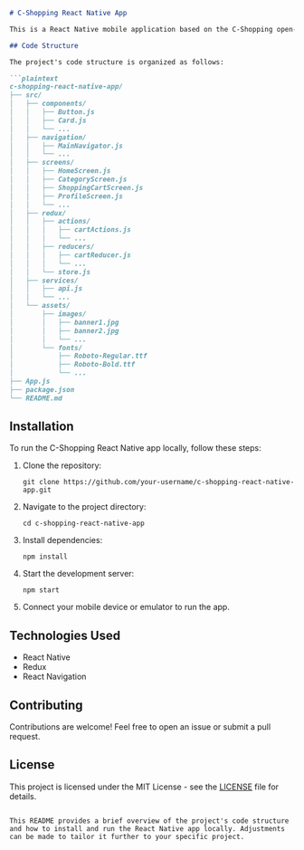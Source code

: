 ```markdown
# C-Shopping React Native App

This is a React Native mobile application based on the C-Shopping open-source project. It allows users to browse products, view categories, search for items, and explore recommended products.

## Code Structure

The project's code structure is organized as follows:

```plaintext
c-shopping-react-native-app/
├── src/
│   ├── components/
│   │   ├── Button.js
│   │   ├── Card.js
│   │   └── ...
│   ├── navigation/
│   │   ├── MainNavigator.js
│   │   └── ...
│   ├── screens/
│   │   ├── HomeScreen.js
│   │   ├── CategoryScreen.js
│   │   ├── ShoppingCartScreen.js
│   │   ├── ProfileScreen.js
│   │   └── ...
│   ├── redux/
│   │   ├── actions/
│   │   │   ├── cartActions.js
│   │   │   └── ...
│   │   ├── reducers/
│   │   │   ├── cartReducer.js
│   │   │   └── ...
│   │   └── store.js
│   ├── services/
│   │   ├── api.js
│   │   └── ...
│   └── assets/
│       ├── images/
│       │   ├── banner1.jpg
│       │   ├── banner2.jpg
│       │   └── ...
│       └── fonts/
│           ├── Roboto-Regular.ttf
│           ├── Roboto-Bold.ttf
│           └── ...
├── App.js
├── package.json
└── README.md
```


## Installation

To run the C-Shopping React Native app locally, follow these steps:

1. Clone the repository:
   ```
   git clone https://github.com/your-username/c-shopping-react-native-app.git
   ```

2. Navigate to the project directory:
   ```
   cd c-shopping-react-native-app
   ```

3. Install dependencies:
   ```
   npm install
   ```

4. Start the development server:
   ```
   npm start
   ```

5. Connect your mobile device or emulator to run the app.

## Technologies Used

- React Native
- Redux
- React Navigation

## Contributing

Contributions are welcome! Feel free to open an issue or submit a pull request.

## License

This project is licensed under the MIT License - see the [LICENSE](LICENSE) file for details.
```

This README provides a brief overview of the project's code structure and how to install and run the React Native app locally. Adjustments can be made to tailor it further to your specific project.

